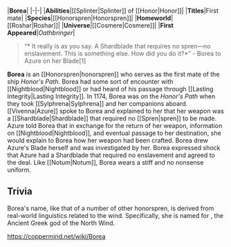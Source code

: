 |**Borea**|
|-|-|
|**Abilities**|[[Splinter\|Splinter]] of [[Honor\|Honor]]|
|**Titles**|First mate|
|**Species**|[[Honorspren\|Honorspren]]|
|**Homeworld**|[[Roshar\|Roshar]]|
|**Universe**|[[Cosmere\|Cosmere]]|
|**First Appeared**|*Oathbringer*|

>“* It really is as you say. A Shardblade that requires no spren—no enslavement. This is something else. How did you do it?*”
\- Borea to Azure on her Blade[1]


**Borea** is an [[Honorspren\|honorspren]] who serves as the first mate of the ship *Honor's Path*.
Borea had some sort of encounter with [[Nightblood\|Nightblood]] or had heard of his passage through [[Lasting Integrity\|Lasting Integrity]]. In 1174, Borea was on the *Honor's Path* when they took [[Sylphrena\|Sylphrena]] and her companions aboard. [[Vivenna\|Azure]] spoke to Borea and explained to her that her weapon was a [[Shardblade\|Shardblade]] that required no [[Spren\|spren]] to be made. Azure told Borea that in exchange for the return of her weapon, information on [[Nightblood\|Nightblood]], and eventual passage to her destination, she would explain to Borea how her weapon had been crafted. Borea drew Azure's Blade herself and was investigated by her. Borea expressed shock that Azure had a Shardblade that required no enslavement and agreed to the deal.
Like [[Notum\|Notum]], Borea wears a stiff and no nonsense uniform.

## Trivia
Borea's name, like that of a number of other honorspren, is derived from real-world linguistics related to the wind. Specifically, she is named for , the Ancient Greek god of the North Wind.




https://coppermind.net/wiki/Borea